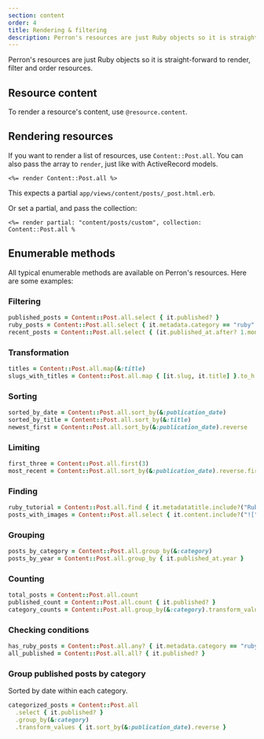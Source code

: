 ```yaml
---
section: content
order: 4
title: Rendering & filtering
description: Perron's resources are just Ruby objects so it is straight-forward to select, filter and order resources.
---
```


Perron's resources are just Ruby objects so it is straight-forward to render, filter and order resources.


## Resource content

To render a resource's content, use `@resource.content`.


## Rendering resources

If you want to render a list of resources, use `Content::Post.all`. You can also pass the array to `render`, just like with ActiveRecord models.

```erb
<%= render Content::Post.all %>
```

This expects a partial `app/views/content/posts/_post.html.erb`.


Or set a partial, and pass the collection:
```erb
<%= render partial: "content/posts/custom", collection: Content::Post.all %
```


## Enumerable methods

All typical enumerable methods are available on Perron's resources. Here are some examples:


### Filtering

```ruby
published_posts = Content::Post.all.select { it.published? }
ruby_posts = Content::Post.all.select { it.metadata.category == "ruby" }
recent_posts = Content::Post.all.select { (it.published_at.after? 1.month.ago }
```


### Transformation

```ruby
titles = Content::Post.all.map(&:title)
slugs_with_titles = Content::Post.all.map { [it.slug, it.title] }.to_h
```


### Sorting

```ruby
sorted_by_date = Content::Post.all.sort_by(&:publication_date)
sorted_by_title = Content::Post.all.sort_by(&:title)
newest_first = Content::Post.all.sort_by(&:publication_date).reverse
```


### Limiting

```ruby
first_three = Content::Post.all.first(3)
most_recent = Content::Post.all.sort_by(&:publication_date).reverse.first(5)
```


### Finding

```ruby
ruby_tutorial = Content::Post.all.find { it.metadatatitle.include?("Ruby Tutorial") }
posts_with_images = Content::Post.all.select { it.content.include?("![") } # assuming markdown usage
```


### Grouping

```ruby
posts_by_category = Content::Post.all.group_by(&:category)
posts_by_year = Content::Post.all.group_by { it.published_at.year }
```


### Counting

```ruby
total_posts = Content::Post.all.count
published_count = Content::Post.all.count { it.published? }
category_counts = Content::Post.all.group_by(&:category).transform_values(&:count)
```


### Checking conditions

```ruby
has_ruby_posts = Content::Post.all.any? { it.metadata.category == "ruby" }
all_published = Content::Post.all.all? { it.published? }
```


### Group published posts by category

Sorted by date within each category.

```ruby
categorized_posts = Content::Post.all
  .select { it.published? }
  .group_by(&:category)
  .transform_values { it.sort_by(&:publication_date).reverse }
```
